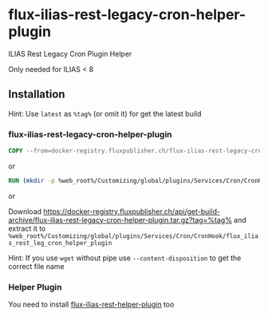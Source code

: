 # flux-ilias-rest-legacy-cron-helper-plugin

ILIAS Rest Legacy Cron Plugin Helper

Only needed for ILIAS < 8

## Installation

Hint: Use `latest` as `%tag%` (or omit it) for get the latest build

### flux-ilias-rest-legacy-cron-helper-plugin

```dockerfile
COPY --from=docker-registry.fluxpublisher.ch/flux-ilias-rest-legacy-cron-helper-plugin:%tag% /flux-ilias-rest-legacy-cron-helper-plugin %web_root%/Customizing/global/plugins/Services/Cron/CronHook/flux_ilias_rest_leg_cron_helper_plugin
```

or

```dockerfile
RUN (mkdir -p %web_root%/Customizing/global/plugins/Services/Cron/CronHook/flux_ilias_rest_leg_cron_helper_plugin && cd %web_root%/Customizing/global/plugins/Services/Cron/CronHook/flux_ilias_rest_leg_cron_helper_plugin && wget -O - https://docker-registry.fluxpublisher.ch/api/get-build-archive/flux-ilias-rest-legacy-cron-helper-plugin.tar.gz?tag=%tag% | tar -xz --strip-components=1)
```

or

Download https://docker-registry.fluxpublisher.ch/api/get-build-archive/flux-ilias-rest-legacy-cron-helper-plugin.tar.gz?tag=%tag% and extract it to `%web_root%/Customizing/global/plugins/Services/Cron/CronHook/flux_ilias_rest_leg_cron_helper_plugin`

Hint: If you use `wget` without pipe use `--content-disposition` to get the correct file name

### Helper Plugin

You need to install [flux-ilias-rest-helper-plugin](https://github.com/flux-caps/flux-ilias-rest-helper-plugin) too
